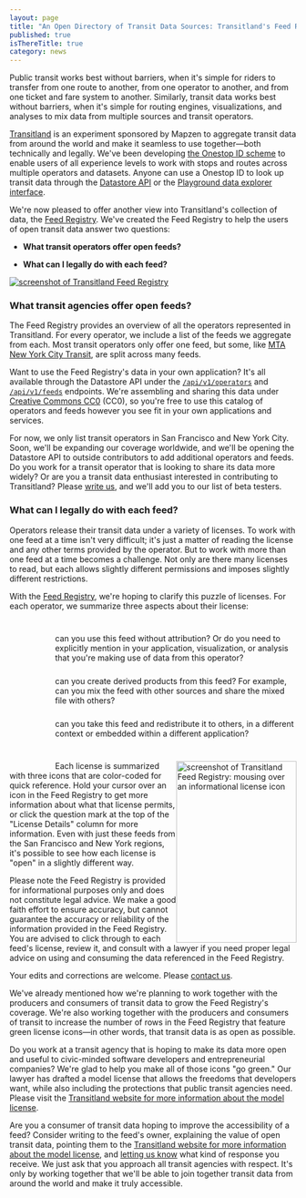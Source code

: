 ```yaml
---
layout: page
title: "An Open Directory of Transit Data Sources: Transitland's Feed Registry"
published: true
isThereTitle: true
category: news
---
```

<style>
.license-attr {
  min-width: 130px;
  margin: 40px 0;
}

.license-attr div {
  float: left;
  background-image: url("/images/license.svg");
  background-size: 225px 225px;
  background-repeat: no-repeat;
  width: 75px;
  height: 75px;
  margin-right: 5px;
  position: relative;
}

.license-attr div.requires-attr {
  background-position: 0px -75px;
}

.license-attr div.allow-derivation {
  background-position: -75px 0px;
}

.license-attr div.allow-redistribution {
  background-position: -150px 0px;
}

.license-image {
  float: right;
}

/* Portrait and Landscape */
@media only screen
  and (min-device-width: 320px)
  and (max-device-width: 480px)
  and (-webkit-min-device-pixel-ratio: 2) {
    .license-image {
      width: 100%;
      text-align: center;
      display: inline-block;
    }
  }
}
</style>


Public transit works best without barriers, when it's simple for riders to transfer from one route to another, from one operator to another, and from one ticket and fare system to another. Similarly, transit data works best without barriers, when it's simple for routing engines, visualizations, and analyses to mix data from multiple sources and transit operators.

[Transitland](https://transit.land) is an experiment sponsored by Mapzen to aggregate transit data from around the world and make it seamless to use together&mdash;both technically and legally. We've been developing [the Onestop ID scheme](https://github.com/transitland/onestop-id-scheme) to enable users of all experience levels to work with stops and routes across multiple operators and datasets. Anyone can use a Onestop ID to look up transit data through the [Datastore API](https://transit.land/how-it-works/#slide-3) or the [Playground data explorer interface](https://transit.land/playground).

We're now pleased to offer another view into Transitland's collection of data, the [Feed Registry](https://transit.land/feed-registry). We've created the Feed Registry to help the users of open transit data answer two questions:

- **What transit operators offer open feeds?**

- **What can I legally do with each feed?**

<!-- more -->

<a href="https://transit.land/feed-registry">![screenshot of Transitland Feed Registry](https://s3.amazonaws.com/assets-staging.mapzen.com/images/feed-registry/transitland-feed-registry-screenshot.png)</a>

### What transit agencies offer open feeds?

The Feed Registry provides an overview of all the operators represented in Transitland. For every operator, we include a list of the feeds we aggregate from each. Most transit operators only offer one feed, but some, like [MTA New York City Transit](https://transit.land/feed-registry/operators/o-dr5r-nyct), are split across many feeds.

Want to use the Feed Registry's data in your own application? It's all available through the Datastore API under the <a href="https://transit.land/api/v1/operators">`/api/v1/operators`</a> and <a href="https://transit.land/api/v1/feeds">`/api/v1/feeds`</a> endpoints. We're assembling and sharing this data under <a href="https://creativecommons.org/publicdomain/zero/1.0/legalcode">Creative Commons CC0</a> (CC0), so you're free to use this catalog of operators and feeds however you see fit in your own applications and services.

For now, we only list transit operators in San Francisco and New York City. Soon, we'll be expanding our coverage worldwide, and we'll be opening the Datastore API to outside contributors to add additional operators and feeds. Do you work for a transit operator that is looking to share its data more widely? Or are you a transit data enthusiast interested in contributing to Transitland? Please <a href="mailto:hello@transit.land">write us</a>, and we'll add you to our list of beta testers.

### What can I legally do with each feed?

Operators release their transit data under a variety of licenses. To work with one feed at a time isn't very difficult; it's just a matter of reading the license and any other terms provided by the operator. But to work with more than one feed at a time becomes a challenge. Not only are there many licenses to read, but each allows slightly different permissions and imposes slightly different restrictions.

With the [Feed Registry](https://transit.land/feed-registry), we're hoping to clarify this puzzle of licenses. For each operator, we summarize three aspects about their license:

<div class="license-attr">
    <p style="clear: both;"><div class="not-requires-attr"></div> can you use this feed without attribution? Or do you need to explicitly mention in your application, visualization, or analysis that you're making use of data from this operator?</p>
    <p style="clear: both;"><div class="allow-derivation"></div> can you create derived products from this feed? For example, can you mix the feed with other sources and share the mixed file with others?</p>
    <p style="clear: both;"><div class="allow-redistribution"></div> can you take this feed and redistribute it to others, in a different context or embedded within a different application?</p>
</div>

<a class="license-image" href="https://transit.land/feed-registry"><img src="https://s3.amazonaws.com/assets-staging.mapzen.com/images/feed-registry/transitland-feed-registry-mouseover.png" alt="screenshot of Transitland Feed Registry: mousing over an informational license icon" width="211" height="319"/></a>
Each license is summarized with three icons that are color-coded for quick reference. Hold your cursor over an icon in the Feed Registry to get more information about what that license permits, or click the question mark at the top of the "License Details" column for more information. Even with just these feeds from the San Francisco and New York regions, it's possible to see how each license is "open" in a slightly different way.

Please note the Feed Registry is provided for informational purposes only and does not constitute legal advice. We make a good faith effort to ensure accuracy, but cannot guarantee the accuracy or reliability of the information provided in the Feed Registry. You are advised to click through to each feed's license, review it, and consult with a lawyer if you need proper legal advice on using and consuming the data referenced in the Feed Registry.

Your edits and corrections are welcome. Please <a href="mailto:hello@transit.land">contact us</a>.

We've already mentioned how we're planning to work together with the producers and consumers of transit data to grow the Feed Registry's coverage. We're also working together with the producers and consumers of transit to increase the number of rows in the Feed Registry that feature green license icons&mdash;in other words, that transit data is as open as possible.

Do you work at a transit agency that is hoping to make its data more open and useful to civic-minded software developers and entrepreneurial companies? We're glad to help you make all of those icons "go green." Our lawyer has drafted a model license that allows the freedoms that developers want, while also including the protections that public transit agencies need. Please visit the [Transitland website for more information about the model license](https://transit.land/an-open-project#for-data-providers).

Are you a consumer of transit data hoping to improve the accessibility of a feed? Consider writing to the feed's owner, explaining the value of open transit data, pointing them to the [Transitland website for more information about the model license](https://transit.land/an-open-project#for-data-providers), and [letting us know](mailto:hello@transit.land) what kind of response you receive. We just ask that you approach all transit agencies with respect. It's only by working together that we'll be able to join together transit data from around the world and make it truly accessible.
